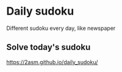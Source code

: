 # Daily sudoku
Different sudoku every day, like newspaper

## Solve today's sudoku
https://2asm.github.io/daily_sudoku/
